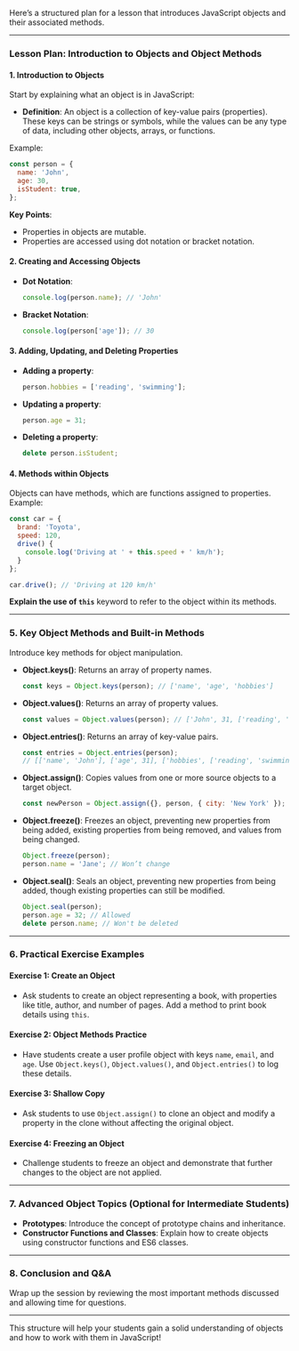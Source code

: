 Here’s a structured plan for a lesson that introduces JavaScript objects and their associated methods.

---

### **Lesson Plan: Introduction to Objects and Object Methods**

#### **1. Introduction to Objects**
Start by explaining what an object is in JavaScript:
- **Definition**: An object is a collection of key-value pairs (properties). These keys can be strings or symbols, while the values can be any type of data, including other objects, arrays, or functions.
  
Example:
```js
const person = {
  name: 'John',
  age: 30,
  isStudent: true,
};
```

**Key Points**:
- Properties in objects are mutable.
- Properties are accessed using dot notation or bracket notation.

#### **2. Creating and Accessing Objects**
- **Dot Notation**:
  ```js
  console.log(person.name); // 'John'
  ```
- **Bracket Notation**:
  ```js
  console.log(person['age']); // 30
  ```

#### **3. Adding, Updating, and Deleting Properties**
- **Adding a property**:
  ```js
  person.hobbies = ['reading', 'swimming'];
  ```
- **Updating a property**:
  ```js
  person.age = 31;
  ```
- **Deleting a property**:
  ```js
  delete person.isStudent;
  ```

#### **4. Methods within Objects**
Objects can have methods, which are functions assigned to properties.
Example:
```js
const car = {
  brand: 'Toyota',
  speed: 120,
  drive() {
    console.log('Driving at ' + this.speed + ' km/h');
  }
};

car.drive(); // 'Driving at 120 km/h'
```
**Explain the use of `this`** keyword to refer to the object within its methods.

---

### **5. Key Object Methods and Built-in Methods**
Introduce key methods for object manipulation.

- **Object.keys()**: Returns an array of property names.
  ```js
  const keys = Object.keys(person); // ['name', 'age', 'hobbies']
  ```

- **Object.values()**: Returns an array of property values.
  ```js
  const values = Object.values(person); // ['John', 31, ['reading', 'swimming']]
  ```

- **Object.entries()**: Returns an array of key-value pairs.
  ```js
  const entries = Object.entries(person);
  // [['name', 'John'], ['age', 31], ['hobbies', ['reading', 'swimming']]]
  ```

- **Object.assign()**: Copies values from one or more source objects to a target object.
  ```js
  const newPerson = Object.assign({}, person, { city: 'New York' });
  ```

- **Object.freeze()**: Freezes an object, preventing new properties from being added, existing properties from being removed, and values from being changed.
  ```js
  Object.freeze(person);
  person.name = 'Jane'; // Won’t change
  ```

- **Object.seal()**: Seals an object, preventing new properties from being added, though existing properties can still be modified.
  ```js
  Object.seal(person);
  person.age = 32; // Allowed
  delete person.name; // Won't be deleted
  ```

---

### **6. Practical Exercise Examples**

#### **Exercise 1: Create an Object**
- Ask students to create an object representing a book, with properties like title, author, and number of pages. Add a method to print book details using `this`.

#### **Exercise 2: Object Methods Practice**
- Have students create a user profile object with keys `name`, `email`, and `age`. Use `Object.keys()`, `Object.values()`, and `Object.entries()` to log these details.

#### **Exercise 3: Shallow Copy**
- Ask students to use `Object.assign()` to clone an object and modify a property in the clone without affecting the original object.

#### **Exercise 4: Freezing an Object**
- Challenge students to freeze an object and demonstrate that further changes to the object are not applied.

---

### **7. Advanced Object Topics (Optional for Intermediate Students)**

- **Prototypes**: Introduce the concept of prototype chains and inheritance.
- **Constructor Functions and Classes**: Explain how to create objects using constructor functions and ES6 classes.

---

### **8. Conclusion and Q&A**
Wrap up the session by reviewing the most important methods discussed and allowing time for questions.

---

This structure will help your students gain a solid understanding of objects and how to work with them in JavaScript!